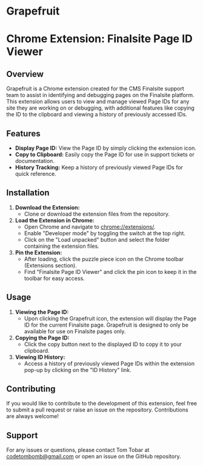 # Grapefruit

# Chrome Extension: Finalsite Page ID Viewer

## Overview

Grapefruit is a Chrome extension created for the CMS Finalsite support team to assist in identifying and debugging pages on the Finalsite platform. This extension allows users to view and manage viewed Page IDs for any site they are working on or debugging, with additional features like copying the ID to the clipboard and viewing a history of previously accessed IDs.

## Features

- **Display Page ID:** View the Page ID by simply clicking the extension icon.
- **Copy to Clipboard:** Easily copy the Page ID for use in support tickets or documentation.
- **History Tracking:** Keep a history of previously viewed Page IDs for quick reference.

## Installation

1. **Download the Extension:**
    - Clone or download the extension files from the repository.
2. **Load the Extension in Chrome:**
    - Open Chrome and navigate to [chrome://extensions/](chrome://extensions/).
    - Enable "Developer mode" by toggling the switch at the top right.
    - Click on the "Load unpacked" button and select the folder containing the extension files.
3. **Pin the Extension:**
    - After loading, click the puzzle piece icon on the Chrome toolbar (Extensions section).
    - Find "Finalsite Page ID Viewer" and click the pin icon to keep it in the toolbar for easy access.

## Usage

1. **Viewing the Page ID:**
    - Upon clicking the Grapefruit icon, the extension will display the Page ID for the current Finalsite page. Grapefruit is designed to only be available for use on Finalsite pages only.
2. **Copying the Page ID:**
    - Click the copy button next to the displayed ID to copy it to your clipboard.
3. **Viewing ID History:**
    - Access a history of previously viewed Page IDs within the extension pop-up by clicking on the "ID History" link.

## Contributing

If you would like to contribute to the development of this extension, feel free to submit a pull request or raise an issue on the repository. Contributions are always welcome!

## Support

For any issues or questions, please contact Tom Tobar at codetombomb@gmail.com or open an issue on the GitHub repository.
